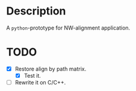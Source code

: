 # Description

A `python`-prototype for NW-alignment application. 

# TODO

- [x] Restore align by path matrix.
    - [x] Test it.
- [ ] Rewrite it on C/C++.
